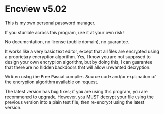 Encview v5.02
==============
This is my own personal password manager.

If you stumble across this program, use it at your own risk!

No documentation, no license (public domain), no guarantee.

It works like a very basic text editor, except that all files are encrypted using a proprietary encryption algorithm.
Yes, I know you are not supposed to design your own encryption algorithm, but by doing this, I can guarantee that
there are no hidden backdoors that will allow unwanted decryption.

Written using the Free Pascal compiler. Source code and/or explanation of the encryption algorithm available on request.

The latest version has bug fixes; if you are using this program, you are recommened to upgrade. 
However, you MUST decrypt your file using the previous version into a plain test file, then re-encrypt using the
latest version.
